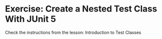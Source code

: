 # Exercise: Create a Nested Test Class With JUnit 5

Check the instructions from the lesson: Introduction to Test Classes
